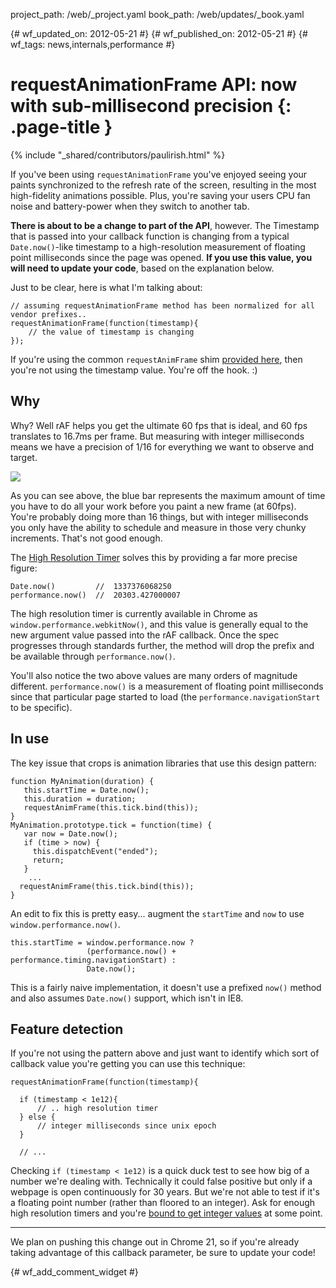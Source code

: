 project_path: /web/_project.yaml
book_path: /web/updates/_book.yaml

{# wf_updated_on: 2012-05-21 #}
{# wf_published_on: 2012-05-21 #}
{# wf_tags: news,internals,performance #}

# requestAnimationFrame API: now with sub-millisecond precision {: .page-title }

{% include "_shared/contributors/paulirish.html" %}


If you've been using `requestAnimationFrame` you've enjoyed seeing your paints synchronized to the refresh rate of the screen, resulting in the most high-fidelity animations possible. Plus, you're saving your users CPU fan noise and battery-power when they switch to another tab.

**There is about to be a change to part of the API**, however. The Timestamp that is passed into your callback function is changing from a typical `Date.now()`-like timestamp to a high-resolution measurement of floating point milliseconds since the page was opened. **If you use this value, you will need to update your code**, based on the explanation below.

Just to be clear, here is what I'm talking about:


    // assuming requestAnimationFrame method has been normalized for all vendor prefixes..
    requestAnimationFrame(function(timestamp){
    	// the value of timestamp is changing
    });
    

If you're using the common `requestAnimFrame` shim [provided here](http://paulirish.com/2011/requestanimationframe-for-smart-animating/), then you're not using the timestamp value. You're off the hook. :)


## Why

Why? Well rAF helps you get the ultimate 60 fps that is ideal, and 60 fps translates to 16.7ms per frame. But measuring with integer milliseconds means we have a precision of 1/16 for everything we want to observe and target.

<img src="https://docs.google.com/spreadsheet/oimg?key=0ArK1Uipy0SbDdHJXSjQwRW1iYzItRG5TMjRfbnNZWFE&oid=1&zx=a3ikc9ylp9j" />

As you can see above, the blue bar represents the maximum amount of time you have to do all your work before you paint a new frame (at 60fps). You're probably doing more than 16 things, but with integer milliseconds you only have the ability to schedule and measure in those very chunky increments. That's not good enough.


The [High Resolution Timer](http://dvcs.w3.org/hg/webperf/raw-file/tip/specs/HighResolutionTime/Overview.html) solves this by providing a far more precise figure:


    Date.now()         //  1337376068250
    performance.now()  //  20303.427000007
    

The high resolution timer is currently available in Chrome as `window.performance.webkitNow()`, and this value is generally equal to the new argument value passed into the rAF callback. Once the spec progresses through standards further, the method will drop the prefix and be available through `performance.now()`.

You'll also notice the two above values are many orders of magnitude different. `performance.now()` is a measurement of floating point milliseconds since that particular page started to load (the `performance.navigationStart` to be specific).

## In use

The key issue that crops is animation libraries that use this design pattern:


    function MyAnimation(duration) {
       this.startTime = Date.now();
       this.duration = duration;
       requestAnimFrame(this.tick.bind(this));
    }
    MyAnimation.prototype.tick = function(time) {
       var now = Date.now();
       if (time > now) {
         this.dispatchEvent("ended");
         return;
       }
        ...
      requestAnimFrame(this.tick.bind(this));
    }
    

An edit to fix this is pretty easy... augment the `startTime` and `now` to use `window.performance.now()`.


    this.startTime = window.performance.now ?
                     (performance.now() + performance.timing.navigationStart) :
                     Date.now();
    

This is a fairly naive implementation, it doesn't use a prefixed `now()` method and also assumes `Date.now()` support, which isn't in IE8.


## Feature detection

If you're not using the pattern above and just want to identify which sort of callback value you're getting you can use this technique:


    requestAnimationFrame(function(timestamp){
    
      if (timestamp < 1e12){
          // .. high resolution timer
      } else {
          // integer milliseconds since unix epoch
      }
    
      // ...
    

Checking `if (timestamp < 1e12)` is a quick duck test to see how big of a number we're dealing with. Technically it could false positive but only if a webpage is open continuously for 30 years. But we're not able to test if it's a floating point number (rather than floored to an integer). Ask for enough high resolution timers and you're [bound to get integer values](http://jsfiddle.net/xYKW6/3/) at some point.


<hr>

We plan on pushing this change out in Chrome 21, so if you're already taking advantage of this callback parameter, be sure to update your code!


{# wf_add_comment_widget #}
